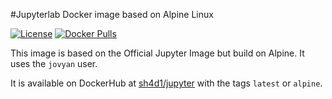 #Jupyterlab Docker image based on Alpine Linux

[![License](https://img.shields.io/badge/License-MIT_License-blue.svg?maxAge=21600?style=flat-square)](http://github.com/Sh4d1/jupyterlab-alpine/)
[![Docker Pulls](https://img.shields.io/docker/pulls/mikebirdgeneau/jupyterlab-docker.svg?maxAge=2592000?style=flat-square)](https://hub.docker.com/r/sh4d1/jupyterlab/)

This image is based on the Official Jupyter Image but build on Alpine. It uses the `jovyan` user.

It is available on DockerHub at [sh4d1/jupyter](https://hub.docker.com/r/sh4d1/jupyterlab/) with the tags `latest` or `alpine`.
